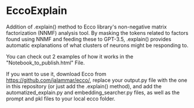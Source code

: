# EccoExplain
Addition of .explain() method to Ecco library's non-negative matrix factorization (NNMF) analysis tool.
By masking the tokens related to factors found using NNMF and feeding these to GPT-3.5, .explain() provides automatic explanations of what clusters of neurons might be responding to.

You can check out 2 examples of how it works in the "Notebook_to_publish.html" File.

If you want to use it, download Ecco from https://github.com/jalammar/ecco/, replace your output.py file with the one in this repository (or just add the .explain() method), and add the automatized_explain.py and embedding_searcher.py files, as well as the prompt and pkl files to your local ecco folder.
